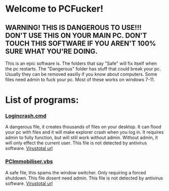 # Welcome to PCFucker!
## WARNING! THIS IS DANGEROUS TO USE!!! DON'T USE THIS ON YOUR MAIN PC. DON'T TOUCH THIS SOFTWARE IF YOU AREN'T 100% SURE WHAT YOU'RE DOING.

This is an epic software is. The folders that say "Safe" will fix itself when the pc restarts. The "Dangerous" folder has stuff that could break your pc. Usually they can be removed easilly if you know about computers. Some files need admin to fuck your pc. Most of these works on windows 7-11.

# List of programs:

### [Logincrash.cmd](https://github.com/28klotlucas2/PCFucker/blob/main/Dangerous/LoginCrash.cmd)
A dangerous file, it creates thousands of files on your desktop. It can flood your pc with files and it will make explorer crash when you log in. It requires admin to fully function, but will still work without admin. Without admin, it will only effect the current user. This file is not detected by antivirus software.
[Virustotal url](https://github.com/28klotlucas2/PCFucker/blob/main/Safe/PCImmobilizer.vbs)
### [PCImmobiliser.vbs](https://github.com/28klotlucas2/PCFucker/blob/main/Safe/PCImmobilizer.vbs)
A safe file, this spams the window switcher. Only requiring a forced shutdown. This file dosent need admin. This file is not detected by antivirus software.
[Virustotal url](https://www.virustotal.com/gui/url/b4b75984aff356b46c3ae084278aecaba270a3d88f4b6f1e2e320be6f48f66a4)

